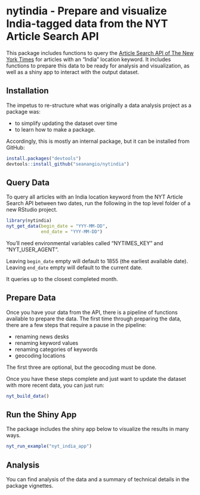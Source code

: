 
<!-- README.md is generated from README.Rmd. Please edit that file. You'll still need to render `README.Rmd` regularly, to keep `README.md` up-to-date. `devtools::build_readme()` is handy for this. You could also use GitHub Actions to re-render `README.Rmd` every time you push. An example workflow can be found here: <https://github.com/r-lib/actions/tree/master/examples>. -->

# nytindia - Prepare and visualize India-tagged data from the NYT Article Search API

<!-- badges: start -->
<!-- badges: end -->

This package includes functions to query the [Article Search API of The
New York
Times](https://developer.nytimes.com/docs/articlesearch-product/1/overview)
for articles with an “India” location keyword. It includes functions to
prepare this data to be ready for analysis and visualization, as well as
a shiny app to interact with the output dataset.

## Installation

The impetus to re-structure what was originally a data analysis project
as a package was:

-   to simplify updating the dataset over time
-   to learn how to make a package.

Accordingly, this is mostly an internal package, but it can be installed
from GitHub:

``` r
install.packages("devtools")
devtools::install_github("seanangio/nytindia")
```

## Query Data

To query all articles with an India location keyword from the NYT
Article Search API between two dates, run the following in the top level
folder of a new RStudio project.

``` r
library(nytindia)
nyt_get_data(begin_date = "YYY-MM-DD", 
             end_date = "YYY-MM-DD")
```

You’ll need environmental variables called “NYTIMES\_KEY” and
“NYT\_USER\_AGENT”.

Leaving `begin_date` empty will default to 1855 (the earliest available
date). Leaving `end_date` empty will default to the current date.

It queries up to the closest completed month.

## Prepare Data

Once you have your data from the API, there is a pipeline of functions
available to prepare the data. The first time through preparing the
data, there are a few steps that require a pause in the pipeline:

-   renaming news desks
-   renaming keyword values
-   renaming categories of keywords
-   geocoding locations

The first three are optional, but the geocoding must be done.

Once you have these steps complete and just want to update the dataset
with more recent data, you can just run:

``` r
nyt_build_data()
```

## Run the Shiny App

The package includes the shiny app below to visualize the results in
many ways.

``` r
nyt_run_example("nyt_india_app")
```

## Analysis

You can find analysis of the data and a summary of technical details in
the package vignettes.
